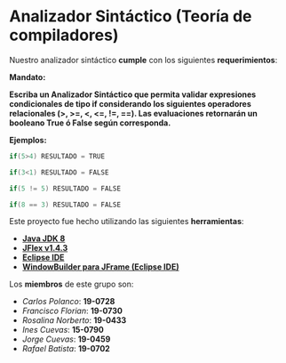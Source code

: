 # Analizador Sintáctico (Teoría de compiladores)

Nuestro analizador sintáctico **cumple** con los siguientes **requerimientos**:

**Mandato:**

**Escriba un Analizador Sintáctico que permita validar expresiones condicionales de tipo if considerando los siguientes operadores relacionales (>, >=, <, <=, !=, ==).  Las evaluaciones retornarán un booleano True ó False según corresponda.**

**Ejemplos:**
```java
if(5>4) RESULTADO = TRUE
```
```java
if(3<1) RESULTADO = FALSE
```
```java
if(5 != 5) RESULTADO = FALSE
```
```java
if(8 == 3) RESULTADO = FALSE
```

Este proyecto fue hecho utilizando las siguientes **herramientas**:
* [**Java JDK 8**](https://www.oracle.com/java/technologies/javase/javase-jdk8-downloads.html)
* [**JFlex v1.4.3**](https://mega.nz/#!kp5wmSTR!VRGITdbm5zuSWDMeZ8hVgVYWCNl-J0gMcAqQ2k8FBfM)
* [**Eclipse IDE**](https://www.eclipse.org/downloads/)
* [**WindowBuilder para JFrame (Eclipse IDE)**](https://es.stackoverflow.com/questions/102406/como-agregar-jframe-en-eclipse)

Los **miembros** de este grupo son:
* *Carlos Polanco*: **19-0728**
* *Francisco Florian*: **19-0730**
* *Rosalina Norberto*: **19-0433**
* *Ines Cuevas*: **15-0790**
* *Jorge Cuevas*: **19-0459**
* *Rafael Batista*: **19-0702**
